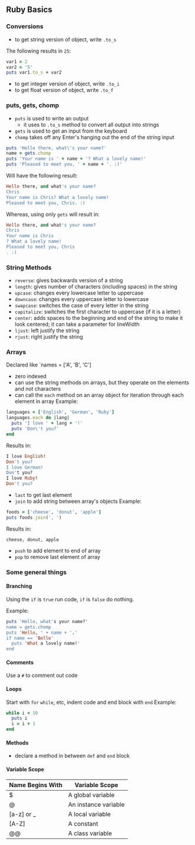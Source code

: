 ## Ruby Basics

### Conversions
- to get string version of object, write `.to_s` 

The following results in `25`:
```ruby
var1 = 2
var2 = '5'
puts var1.to_s + var2
```

- to get integer version of object, write `.to_i`
- to get float version of object, write `.to_f`

### puts, gets, chomp
- `puts` is used to write an output
  - it uses to `.to_s` method to convert all output into strings
- `gets` is used to get an input from the keyboard
- `chomp` takes off any Enter's hanging out the end of the string input

```ruby
puts 'Hello there, what\'s your name?'
name = gets.chomp
puts 'Your name is ' + name + '? What a lovely name!'
puts 'Pleased to meet you, ' + name + '. :)'
```
Will have the following result:
```ruby
Hello there, and what's your name?
Chris
Your name is Chris? What a lovely name!
Pleased to meet you, Chris. :) 
```

Whereas, using only `gets` will result in: 
```ruby
Hello there, and what's your name?
Chris
Your name is Chris
? What a lovely name!
Pleased to meet you, Chris
. :) 
```

### String Methods
- `reverse`: gives backwards version of a string
- `length`: gives number of characters (including spaces) in the string
- `upcase`: changes every lowercase letter to uppercase
- `downcase`: changes every uppercase letter to lowercase
- `swapcase`: switches the case of every letter in the string
- `capitalize`: switches the first character to uppercase (if it is a letter)
- `center`: adds spaces to the beginning and end of the string to make it look centered; it can take a parameter for lineWidth
- `ljust`: left justify the string
- `rjust`: right justify the string

### Arrays
Declared like `names = ['A', 'B', 'C']
- zero indexed 
- can use the string methods on arrays, but they operate on the elements and not characters
- can call the `each` method on an array object for iteration through each element in array
Example:
```ruby
languages = ['English', 'German', 'Ruby']
languages.each do |lang|
  puts 'I love ' + lang + '!'
  puts 'Don\'t you?'
end
```
Results in:
```ruby
I love English!
Don't you?
I love German!
Don't you?
I love Ruby!
Don't you?
```

- `last` to get last element
- `join` to add string between array's objects
Example:
```ruby
foods = ['cheese', 'donut', 'apple']
puts foods.join(', ')
```
Results in:
```
cheese, donut, apple
```

- `push` to add element to end of array
- `pop` to remove last element of array 


### Some general things
#### Branching
Using the `if` is `true` run code, `if` is `false` do nothing. 

Example:
```ruby
puts 'Hello, what's your name?'
name = gets.chomp
puts 'Hello, ' + name + '.'
if name == 'Belle'
  puts 'What a lovely name!'
end
```
#### Comments
Use a `#` to comment out code

#### Loops
Start with `for` `while`, etc, indent code and end block with `end`
Example:
```ruby
while i < 10
  puts i
  i = i + 1
end
```

#### Methods
- declare a method in between `def` and `end` block

#### Variable Scope
| Name Begins With |	Variable Scope | 
|------------------|-----------------|
| $	| A global variable | 
| @	| An instance variable |
| [a-z] or _	| A local variable |
| [A-Z]	| A constant |
| @@	| A class variable | 
